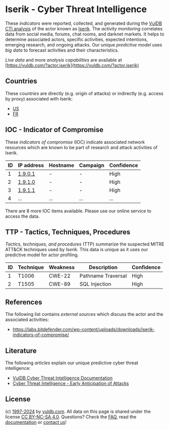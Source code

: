 # Iserik - Cyber Threat Intelligence

These _indicators_ were reported, collected, and generated during the [VulDB CTI analysis](https://vuldb.com/?kb.cti) of the actor known as [Iserik](https://vuldb.com/?actor.iserik). The _activity monitoring_ correlates data from social media, forums, chat rooms, and darknet markets. It helps to determine associated actors, specific activities, expected intentions, emerging research, and ongoing attacks. Our unique _predictive model_ uses _big data_ to forecast activities and their characteristics.

_Live data_ and more _analysis capabilities_ are available at [https://vuldb.com/?actor.iserik](https://vuldb.com/?actor.iserik)

## Countries

These _countries_ are directly (e.g. origin of attacks) or indirectly (e.g. access by proxy) associated with Iserik:

* [US](https://vuldb.com/?country.us)
* [FR](https://vuldb.com/?country.fr)

## IOC - Indicator of Compromise

These _indicators of compromise_ (IOC) indicate associated network resources which are known to be part of research and attack activities of Iserik.

ID | IP address | Hostname | Campaign | Confidence
-- | ---------- | -------- | -------- | ----------
1 | [1.9.0.1](https://vuldb.com/?ip.1.9.0.1) | - | - | High
2 | [1.9.1.0](https://vuldb.com/?ip.1.9.1.0) | - | - | High
3 | [1.9.1.1](https://vuldb.com/?ip.1.9.1.1) | - | - | High
4 | ... | ... | ... | ...

There are 8 more IOC items available. Please use our online service to access the data.

## TTP - Tactics, Techniques, Procedures

_Tactics, techniques, and procedures_ (TTP) summarize the suspected MITRE ATT&CK techniques used by _Iserik_. This data is unique as it uses our predictive model for actor profiling.

ID | Technique | Weakness | Description | Confidence
-- | --------- | -------- | ----------- | ----------
1 | T1006 | CWE-22 | Pathname Traversal | High
2 | T1505 | CWE-89 | SQL Injection | High

## References

The following list contains _external sources_ which discuss the actor and the associated activities:

* https://labs.bitdefender.com/wp-content/uploads/downloads/iserik-indicators-of-compromise/

## Literature

The following _articles_ explain our unique predictive cyber threat intelligence:

* [VulDB Cyber Threat Intelligence Documentation](https://vuldb.com/?kb.cti)
* [Cyber Threat Intelligence - Early Anticipation of Attacks](https://www.scip.ch/en/?labs.20201022)

## License

(c) [1997-2024](https://vuldb.com/?kb.changelog) by [vuldb.com](https://vuldb.com/?kb.about). All data on this page is shared under the license [CC BY-NC-SA 4.0](https://creativecommons.org/licenses/by-nc-sa/4.0/). Questions? Check the [FAQ](https://vuldb.com/?kb.faq), read the [documentation](https://vuldb.com/?kb) or [contact us](https://vuldb.com/?contact)!
